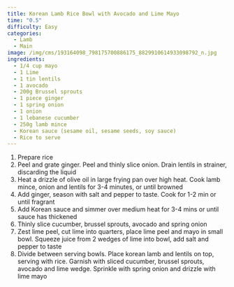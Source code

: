 ```yaml
---
title: Korean Lamb Rice Bowl with Avocado and Lime Mayo
time: "0.5"
difficulty: Easy
categories:
  - Lamb
  - Main
image: /img/cms/193164098_798175700886175_8829910614933098792_n.jpg
ingredients:
  - 1/4 cup mayo
  - 1 Lime
  - 1 tin lentils
  - 1 avocado
  - 200g Brussel sprouts
  - 1 piece ginger
  - 1 spring onion
  - 1 onion
  - 1 lebanese cucumber
  - 250g lamb mince
  - Korean sauce (sesame oil, sesame seeds, soy sauce)
  - Rice to serve
---
```

1. Prepare rice
2. Peel and grate ginger. Peel and thinly slice onion. Drain lentils in strainer, discarding the liquid
3. Heat a drizzle of olive oil in large frying pan over high heat. Cook lamb mince, onion and lentils for 3-4 minutes, or until browned
4. Add ginger, season with salt and pepper to taste. Cook for 1-2 min or until fragrant
5. Add Korean sauce and simmer over medium heat for 3-4 mins or until sauce has thickened
6. Thinly slice cucumber, brussel sprouts, avocado and spring onion
7. Zest lime peel, cut lime into quarters, place lime peel and mayo in small bowl. Squeeze juice from 2 wedges of lime into bowl, add salt and pepper to taste
8. Divide between serving bowls. Place korean lamb and lentils on top, serving with rice. Garnish with sliced cucumber, brussel sprouts, avocado and lime wedge. Sprinkle with spring onion and drizzle with lime mayo